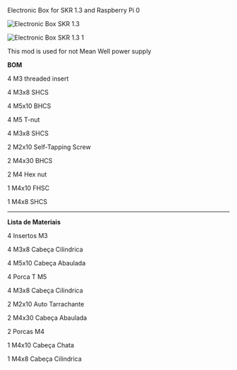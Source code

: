 Electronic Box for SKR 1.3 and Raspberry Pi 0

![Electronic Box SKR 1.3](https://github.com/nexposito/VoronLegacy/blob/main/Electronic%20Box%20-%20SKR%201.3/Capturar.PNG)

![Electronic Box SKR 1.3 1](https://github.com/nexposito/VoronLegacy/blob/main/Electronic%20Box%20-%20SKR%201.3/Capturar6.PNG)

This mod is used for not Mean Well power supply 

**BOM**


4 M3 threaded insert

4 M3x8 SHCS

4 M5x10 BHCS

4 M5 T-nut

4 M3x8 SHCS

2 M2x10 Self-Tapping Screw

2 M4x30 BHCS

2 M4 Hex nut

1 M4x10 FHSC

1 M4x8 SHCS
________________________________________________________________________________

**Lista de Materiais**


4 Insertos M3

4 M3x8 Cabeça Cilindrica

4 M5x10 Cabeça Abaulada

4 Porca T M5

4 M3x8 Cabeça Cilindrica

2 M2x10 Auto Tarrachante

2 M4x30 Cabeça Abaulada

2 Porcas M4

1 M4x10 Cabeça Chata

1 M4x8 Cabeça Cilindrica
